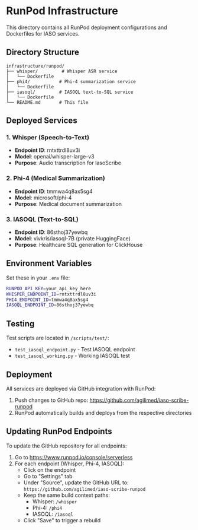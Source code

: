 # RunPod Infrastructure

This directory contains all RunPod deployment configurations and Dockerfiles for IASO services.

## Directory Structure

```
infrastructure/runpod/
├── whisper/         # Whisper ASR service
│   └── Dockerfile
├── phi4/           # Phi-4 summarization service  
│   └── Dockerfile
├── iasoql/         # IASOQL text-to-SQL service
│   └── Dockerfile
└── README.md       # This file
```

## Deployed Services

### 1. Whisper (Speech-to-Text)
- **Endpoint ID**: rntxttrdl8uv3i
- **Model**: openai/whisper-large-v3
- **Purpose**: Audio transcription for IasoScribe

### 2. Phi-4 (Medical Summarization)
- **Endpoint ID**: tmmwa4q8ax5sg4
- **Model**: microsoft/phi-4
- **Purpose**: Medical document summarization

### 3. IASOQL (Text-to-SQL)
- **Endpoint ID**: 86sthoj37yewbq
- **Model**: vivkris/iasoql-7B (private HuggingFace)
- **Purpose**: Healthcare SQL generation for ClickHouse

## Environment Variables

Set these in your `.env` file:

```bash
RUNPOD_API_KEY=your_api_key_here
WHISPER_ENDPOINT_ID=rntxttrdl8uv3i
PHI4_ENDPOINT_ID=tmmwa4q8ax5sg4
IASOQL_ENDPOINT_ID=86sthoj37yewbq
```

## Testing

Test scripts are located in `/scripts/test/`:
- `test_iasoql_endpoint.py` - Test IASOQL endpoint
- `test_iasoql_working.py` - Working IASOQL test

## Deployment

All services are deployed via GitHub integration with RunPod:
1. Push changes to GitHub repo: https://github.com/agilimed/iaso-scribe-runpod
2. RunPod automatically builds and deploys from the respective directories

## Updating RunPod Endpoints

To update the GitHub repository for all endpoints:

1. Go to https://www.runpod.io/console/serverless
2. For each endpoint (Whisper, Phi-4, IASOQL):
   - Click on the endpoint
   - Go to "Settings" tab
   - Under "Source", update the GitHub URL to: `https://github.com/agilimed/iaso-scribe-runpod`
   - Keep the same build context paths:
     - Whisper: `/whisper`
     - Phi-4: `/phi4`
     - IASOQL: `/iasoql`
   - Click "Save" to trigger a rebuild
